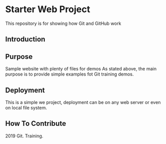 # Starter Web Project

This repository is for showing how Git and GitHub work

## Introduction

## Purpose

Sample website with plenty of files for demos
As stated above, the main purpose is to provide simple examples fot Git training demos.

## Deployment
This is a simple we project, deployment can be on any web server or even on local file system.

## How To Contribute

2019 Git. Training.


